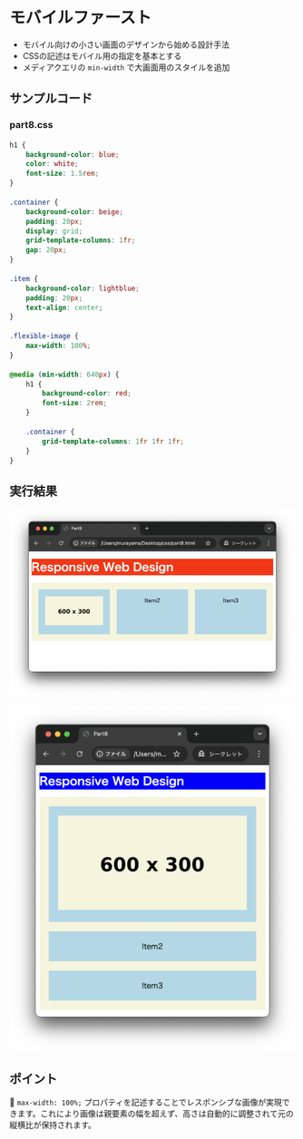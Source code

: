 # モバイルファースト

+ モバイル向けの小さい画面のデザインから始める設計手法
+ CSSの記述はモバイル用の指定を基本とする
+ メディアクエリの `min-width` で大画面用のスタイルを追加

## サンプルコード

### part8.css

```css
h1 {
    background-color: blue;
    color: white;
    font-size: 1.5rem;
}

.container {
    background-color: beige;
    padding: 20px;
    display: grid;
    grid-template-columns: 1fr;
    gap: 20px;
}

.item {
    background-color: lightblue;
    padding: 20px;
    text-align: center;
}

.flexible-image {
    max-width: 100%;
}

@media (min-width: 640px) {
    h1 {
        background-color: red;
        font-size: 2rem;
    }

    .container {
        grid-template-columns: 1fr 1fr 1fr;
    }
}
```

## 実行結果

![](https://raw.githubusercontent.com/murayama333/md2slide/refs/heads/main/md/css/part8/img/06.png)

![](https://raw.githubusercontent.com/murayama333/md2slide/refs/heads/main/md/css/part8/img/06_2.png)

## ポイント

💬 `max-width: 100%;` プロパティを記述することでレスポンシブな画像が実現できます。これにより画像は親要素の幅を超えず、高さは自動的に調整されて元の縦横比が保持されます。
